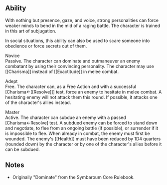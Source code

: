 ## Ability
With nothing but presence, gaze, and voice, strong personalities can force weaker minds to bend in the mid of a raging battle. The character is trained in this art of subjugation.

In social situations, this ability can also be used to scare someone into obedience or force secrets out of them.

Novice<br>Passive. The character can dominate and outmaneuver an enemy combatant by using their convincing personality. The character may use [[Charisma]] instead of [[Exactitude]] in melee combat.

Adept<br>Free. The character can, as a Free Action and with a successful \[Charisma←[[Resolve]]\] test, force an enemy to hesitate in melee combat. A hesitating enemy will not attack them this round. If possible, it attacks one of the character's allies instead.

Master<br>Active. The character can subdue an enemy with a passed \[Charisma←Resolve\] test. A subdued enemy can be forced to stand down and negotiate, to flee from an ongoing battle (if possible), or surrender if it is impossible to flee. When already in combat, the enemy must first be wounded. The enemy's [[Health]] must have been reduced by 1D4 quarters (rounded down) by the character or by one of the character's allies before it can be subdued.
## Notes
* Originally "Dominate" from the Symbaroum Core Rulebook.